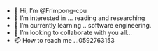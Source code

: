 - 👋 Hi, I’m @Frimpong-cpu
- 👀 I’m interested in ... reading and researching
- 🌱 I’m currently learning .. software engineering.
- 💞️ I’m looking to collaborate with you all...
- 📫 How to reach me ...0592763153

<!---
Frimpong-cpu/Frimpong-cpu is a ✨ special ✨ repository because its `README.md` (this file) appears on your GitHub profile.
You can click the Preview link to take a look at your changes.
--->

